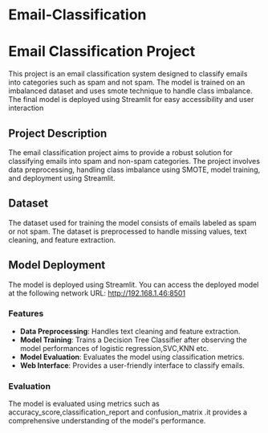 # Email-Classification
# Email Classification Project

This project is an email classification system designed to classify emails into categories such as spam and not spam. The model is trained on an imbalanced dataset and uses smote technique  to handle class imbalance. The final model is deployed using Streamlit for easy accessibility and user interaction

## Project Description
The email classification project aims to provide a robust solution for classifying emails into spam and non-spam categories. The project involves data preprocessing, handling class imbalance using SMOTE, model training, and deployment using Streamlit.

## Dataset
The dataset used for training the model consists of emails labeled as spam or not spam. The dataset is preprocessed to handle missing values, text cleaning, and feature extraction.

## Model Deployment
The model is deployed using Streamlit. You can access the deployed model at the following network URL:
 http://192.168.1.46:8501

### Features
- **Data Preprocessing**: Handles text cleaning and feature extraction.
- **Model Training**: Trains a Decision Tree Classifier after observing the model performances of logistic regression,SVC,KNN etc.
- **Model Evaluation**: Evaluates the model using classification metrics.
- **Web Interface**: Provides a user-friendly interface to classify emails.

### Evaluation
The model is evaluated using  metrics such as accuracy_score,classification_report and confusion_matrix .it provides a comprehensive understanding of the model's performance.
